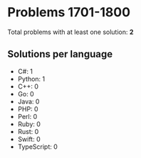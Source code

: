# Problems 1701-1800

Total problems with at least one solution: **2**

## Solutions per language

- C#: 1
- Python: 1
- C++: 0
- Go: 0
- Java: 0
- PHP: 0
- Perl: 0
- Ruby: 0
- Rust: 0
- Swift: 0
- TypeScript: 0
